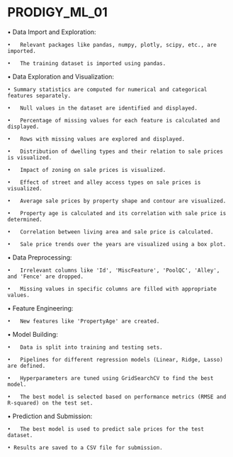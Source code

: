 # PRODIGY_ML_01

•	Data Import and Exploration:

    •	Relevant packages like pandas, numpy, plotly, scipy, etc., are imported.
    
    •	The training dataset is imported using pandas.
    
•	Data Exploration and Visualization:

    • Summary statistics are computed for numerical and categorical features separately.
    
    •	Null values in the dataset are identified and displayed.
    
    •	Percentage of missing values for each feature is calculated and displayed.
    
    •	Rows with missing values are explored and displayed.
    
    •	Distribution of dwelling types and their relation to sale prices is visualized.
    
    •	Impact of zoning on sale prices is visualized.
    
    •	Effect of street and alley access types on sale prices is visualized.
    
    •	Average sale prices by property shape and contour are visualized.
    
    •	Property age is calculated and its correlation with sale price is determined.
    
    •	Correlation between living area and sale price is calculated.
    
    •	Sale price trends over the years are visualized using a box plot.
    
•	Data Preprocessing:

    •	Irrelevant columns like 'Id', 'MiscFeature', 'PoolQC', 'Alley', and 'Fence' are dropped.
    
    •	Missing values in specific columns are filled with appropriate values.
    
•	Feature Engineering:

    •	New features like 'PropertyAge' are created.
    
•	Model Building:

    •	Data is split into training and testing sets.
    
    •	Pipelines for different regression models (Linear, Ridge, Lasso) are defined.
    
    •	Hyperparameters are tuned using GridSearchCV to find the best model.
    
    •	The best model is selected based on performance metrics (RMSE and R-squared) on the test set.
    
•	Prediction and Submission:

    •	The best model is used to predict sale prices for the test dataset.
    
    • Results are saved to a CSV file for submission.

